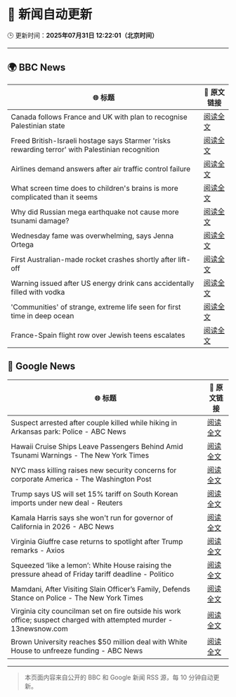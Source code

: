 # 🧠 新闻自动更新

🕒 更新时间：**2025年07月31日 12:22:01（北京时间）**

---

## 🌍 BBC News

| 🌐 标题 | 🔗 原文链接 |
|--------|-------------|
| Canada follows France and UK with plan to recognise Palestinian state | [阅读全文](https://www.bbc.com/news/articles/ceqyx35d9x2o?at_medium=RSS&at_campaign=rss) |
| Freed British-Israeli hostage says Starmer 'risks rewarding terror' with Palestinian recognition | [阅读全文](https://www.bbc.com/news/articles/c336e2ren2no?at_medium=RSS&at_campaign=rss) |
| Airlines demand answers after air traffic control failure | [阅读全文](https://www.bbc.com/news/articles/cd9jn1ydx9lo?at_medium=RSS&at_campaign=rss) |
| What screen time does to children's brains is more complicated than it seems | [阅读全文](https://www.bbc.com/news/articles/c9d0l40v551o?at_medium=RSS&at_campaign=rss) |
| Why did Russian mega earthquake not cause more tsunami damage? | [阅读全文](https://www.bbc.com/news/articles/c0l6pj7kjg7o?at_medium=RSS&at_campaign=rss) |
| Wednesday fame was overwhelming, says Jenna Ortega | [阅读全文](https://www.bbc.com/news/articles/c209p0nd1x1o?at_medium=RSS&at_campaign=rss) |
| First Australian-made rocket crashes shortly after lift-off | [阅读全文](https://www.bbc.com/news/videos/cz93xzv3njjo?at_medium=RSS&at_campaign=rss) |
| Warning issued after US energy drink cans accidentally filled with vodka | [阅读全文](https://www.bbc.com/news/articles/c4g0z1d28e5o?at_medium=RSS&at_campaign=rss) |
| 'Communities' of strange, extreme life seen for first time in deep ocean | [阅读全文](https://www.bbc.com/news/articles/c3wnqe5j99do?at_medium=RSS&at_campaign=rss) |
| France-Spain flight row over Jewish teens escalates | [阅读全文](https://www.bbc.com/news/articles/c5y2mz3m2dxo?at_medium=RSS&at_campaign=rss) |

## 📰 Google News

| 🌐 标题 | 🔗 原文链接 |
|--------|-------------|
| Suspect arrested after couple killed while hiking in Arkansas park: Police - ABC News | [阅读全文](https://news.google.com/rss/articles/CBMipAFBVV95cUxOdEEzTzlkc19CS3ZjeWctUGhKRldONDBHYmY4UGtmQXZ2aFJCRG5VMVBuQXNEcUtweDBKb1ZKaXQ3ME9MM0hjTUdsSk02U3FyMFh0RzREN0VhRnh0MUx6OTdOaUVpaUpnNzNhamNSTW0zS29LY25nVThXSWxiSFN6MmtxbDRLeGJsd01vQWNiZ2NsV25IaTk4WVMzTE1tNVVkci1FaNIBqgFBVV95cUxNOG1BWGhMQy1iRDQyYWd5ZjZqcTNMMDdTY1BjWDVnLU04UlNHS21NUC0ycm03akhQa1pHQW1MeTdYNG1LVTZsY3EyR0lnc2tyZjFrcVVIOTNqQVBkaS1tNjJuVGZpZ3NDVDNseFR0bXJDOWowOHo3TU1OZWZzc3k5M2FTUGhpajNkWkRvYm9uMmEzS3NiaFpmNlZLMmRsbDdPZXZuenZCU0ZjZw?oc=5) |
| Hawaii Cruise Ships Leave Passengers Behind Amid Tsunami Warnings - The New York Times | [阅读全文](https://news.google.com/rss/articles/CBMijgFBVV95cUxPLWswdmdGQkl2bTVmVVoxdDlPSzdmTjB5ZkFPalFBNTVGaHNuNHotZ3hqQ25vbmFmYVFZMlJpd2RnWEo3SEIzODRiYlRfUDZZNXA4eWZmYndLODJrZTZpbmktS1NRUUVYUEFxSzdad0lLaWp2UmFacUR0NjJ2Y01scHR2N2M4ZW4xdG0zSUpB?oc=5) |
| NYC mass killing raises new security concerns for corporate America - The Washington Post | [阅读全文](https://news.google.com/rss/articles/CBMingFBVV95cUxNbXp2cFA5M0hfaWtjcUx1cXVGSGxvQWtSQ1lBUDI4YS1RWFBsaTdGeUZCQmhFQmxZcXJmOE94R0lYY1lYYm80aFhpMFZkUEZoaGxIWjNPNjRlNEQ3Nmo4XzcwS2ZQVkVKd085eUVXV1RvT3N0N1h2OUhPTDlXYTBNX2puT3ZBOEo3X2RkRkxIb3czTl9rZE1TYnZ0RVVYQQ?oc=5) |
| Trump says US will set 15% tariff on South Korean imports under new deal - Reuters | [阅读全文](https://news.google.com/rss/articles/CBMiwAFBVV95cUxOd3NRaF9OYTRpbjkyUGg5cWRPRm1JTTgwTEVoVXNCTjRaMjZZUGpxM0Zja1d6a2NDTUx0T2R1ZHZxZmZSYkRSMG55eUFkYmZSbXpHbHpMTWhfeFREQnd6WHRFaEpIMHFTRmJBVlRzZVNsVV9IZ1JaWmV3YTExU3FqcXA2ZjBnaUo0eGZwUTV0cnVKbW1qdllxeTM2WGNZbXRDYy1qNlF5dlhWdTJNekgxdkNVRXpieUlIcGx0M2laMFk?oc=5) |
| Kamala Harris says she won't run for governor of California in 2026 - ABC News | [阅读全文](https://news.google.com/rss/articles/CBMikgFBVV95cUxPbHZ1NWpyQUxVM2hxSXhNWUZJLXAtdlpaZlF6cG1US2xmTzdqekVVUUlOYk5uUWUzbkI3dlJYX3NtcjdxOU1PN0dGQ2JuNWs4OFBib29aSTR6bnNrVUs5czNvU1pUWHUtVWhaT1F3N0ZMMWNGQ05tNklDcHo4bllOQVltUGpndHc3MXRHa2tDYk14QdIBlwFBVV95cUxPdmdPajh0cDdrdlZlMlBBMThsOXZ5TV8yaVlSTWFRQlFiWUhNTHFyMG45RDhmX1B2dWowRE9wdXp3eDJXYlJ6ZGNfczhndlRScVp4ZjZXai1ENHMtcHpnTXY5THgyd0NSRDZhOExCN1IyNGJKYnZpQ3l1TDk5UFlrc3JQWEtmc280cHN0cWUtRUlGNk5obnRB?oc=5) |
| Virginia Giuffre case returns to spotlight after Trump remarks - Axios | [阅读全文](https://news.google.com/rss/articles/CBMie0FVX3lxTE1LclRVdUtvclU3M2pyb29nTUY4UDFLQi12NFBDdkVReHoyUGtUTHpWR2VHcEw2MHp0Zm1TUS1QUVNvcnNLdjA2VHJEczlVQmZCZFhPb3hORDU1Nnc2MXYzVmR0QWZ1VzdIaHJLNUF5cmQwS3M2YmNtWTJGQQ?oc=5) |
| Squeezed ‘like a lemon’: White House raising the pressure ahead of Friday tariff deadline - Politico | [阅读全文](https://news.google.com/rss/articles/CBMinAFBVV95cUxOaG9LSGVfaGtzUzhrcGJ6RnBvdGxTTTFwaTZkVmJPWHJ4UUxfdV9KYUpFQ253RHFmSkduMHotS2tYNHIwbHZ4WGxjU0JuSjBJeDU2VFdYbmN2cU5GY2haNU40UnJXZ3dodGxKOE5CcFI3T2VZVGgyYlJ5U2Vtc3J3SGFjQW9kWGVxaUQ5UFdlR1MwQkQta0t3bkNIUVM?oc=5) |
| Mamdani, After Visiting Slain Officer’s Family, Defends Stance on Police - The New York Times | [阅读全文](https://news.google.com/rss/articles/CBMihAFBVV95cUxOcy1yVVd0SnJlNkROSEJxV0ZFeHBYOUREbVhfT3hIT2lMd0V3SUg1LUpPYzl2T1Y2b2ZMRHlkd0E2RXdYSTVPVnktRmJ4NDJoLV95Uzc5S2U0V0dyNmxtYjJnbGRBRFBvQV9zdUhpX3RULTRYWWN4OE5VVzdJaEdrU2s3Qmk?oc=5) |
| Virginia city councilman set on fire outside his work office; suspect charged with attempted murder - 13newsnow.com | [阅读全文](https://news.google.com/rss/articles/CBMixwFBVV95cUxNVUNwbnRmVHVIVXVERXFkS3NhbTdvTWtzbFlRMEZIaDljRUhYNTNRVzRfclRBX1RMWjNmeUtCN0FvdE9EWXBIZXhzc09IbFo3Zk1sTFRVWnUwNm8tNjFMZGVvUDVrVU1IRHVLMFRxM3ZKNVRTM2NBcEN2eTM0SVF2MHhka2tnMGhCV0tNSEJTNzRQNm9vTnE3M1VrRXBwVFVTSmk1c0taZDNsY3IxcmRXSGh3bWhrNmIxUlE2Q1l6VXFzU2hHZ2gw?oc=5) |
| Brown University reaches $50 million deal with White House to unfreeze funding - ABC News | [阅读全文](https://news.google.com/rss/articles/CBMipgFBVV95cUxQeXdJc1JsMXU2R3RseUpEN0cyR29FVUJfNGNVd1FyNG0yMlEwQjEyQTVoaEl5WEw5S0RWX1lNZ0pXbk9YU1dXYjhWaU9mMHF4X0dibk4yVGNFa0ViLS1KdVJHcGFUYU4yX1pDMGlvY3J4YTU3dDAybHpzUWt5cmVoa0s1ZUo1QzRKaGppS2ZPdnVkaUtnNFNyMER6dEl2LUVHWWhjWE130gGrAUFVX3lxTE5JSHN2TVdKdUVWU0JIZnkwVlI5dmZhVFZTTnVrSldGSTFXWWlvZzE2VmZKMGlJMEFKdm9pYlZYT2lwa3dSalhGc1JRRWQ5WnViMDh4LXdiMG1Obm9iTkhnczd5QWN0NFBPdGItYldvNHJpbzlyVlMzVnVrTl9Tam5id2Zoc1dCbTNBcXlJcTVDdVItZEhDaGl0N05BSzh4Z3diMl83TXNveThnVQ?oc=5) |

---
> 本页面内容来自公开的 BBC 和 Google 新闻 RSS 源，每 10 分钟自动更新。